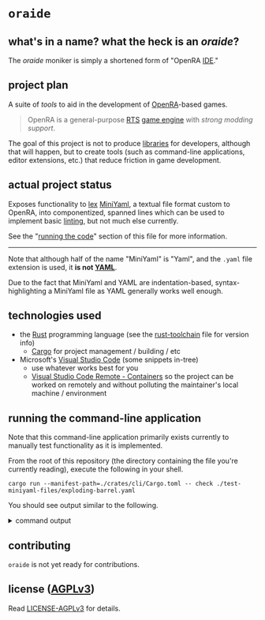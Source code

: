 # `oraide`

## what's in a name? what the heck is an *oraide*?

The *oraide* moniker is simply a shortened form of "OpenRA [IDE]."

## project plan

A suite of *tools* to aid in the development of [OpenRA]-based games.

> OpenRA is a general-purpose [RTS] [game engine] with *strong modding support*.

The goal of this project is not to produce [libraries] for developers, although
that will happen, but to create tools (such as command-line applications,
editor extensions, etc.) that reduce friction in game development.

## actual project status

Exposes functionality to [lex] [MiniYaml], a textual file format custom to
OpenRA, into componentized, spanned lines which can be used to implement basic
[linting], but not much else currently.

See the "[running the code](##-running-the-code)" section of this
file for more information.

---

Note that although half of the name "MiniYaml" is "Yaml", and the `.yaml` file
extension is used, it **is not [YAML]**.

Due to the fact that MiniYaml and YAML are indentation-based,
syntax-highlighting a MiniYaml file as YAML generally works well enough.

## technologies used

- the [Rust] programming language (see the [rust-toolchain] file for
  version info)
  - [Cargo] for project management / building / etc
- Microsoft's [Visual Studio Code] (some snippets in-tree)
  - use whatever works best for you
  - [Visual Studio Code Remote - Containers] so the project can be worked on
    remotely and without polluting the maintainer's local machine / environment

## running the command-line application

Note that this command-line application primarily exists currently to manually
test functionality as it is implemented.

From the root of this repository (the directory containing the file you're
currently reading), execute the following in your shell.

```
cargo run --manifest-path=./crates/cli/Cargo.toml -- check ./test-miniyaml-files/exploding-barrel.yaml
```

You should see output similar to the following.

<details><summary>command output</summary>

Notice that the lines have been split into components (`indent`, `key`, etc.).
Internally these components are byte index spans, but the text of those spans
is displayed here.

```
raw     = "exploding-barrel:\n"
indent  = None
key     = Some("exploding-barrel")
key_sep = Some(":")
value   = None
comment = None
term    = Some("\n")

raw     = "    Tooltip:\n"
indent  = Some("    ")
key     = Some("Tooltip")
key_sep = Some(":")
value   = None
comment = None
term    = Some("\n")

raw     = "        Name: barrels\n"
indent  = Some("        ")
key     = Some("Name")
key_sep = Some(":")
value   = Some("barrels")
comment = None
term    = Some("\n")

raw     = "    Health:\n"
indent  = Some("    ")
key     = Some("Health")
key_sep = Some(":")
value   = None
comment = None
term    = Some("\n")

raw     = "        HP: 5\n"
indent  = Some("        ")
key     = Some("HP")
key_sep = Some(":")
value   = Some("5")
comment = None
term    = Some("\n")

raw     = "    Explodes:\n"
indent  = Some("    ")
key     = Some("Explodes")
key_sep = Some(":")
value   = None
comment = None
term    = Some("\n")

raw     = "        Weapon: large-barrel-explode\n"
indent  = Some("        ")
key     = Some("Weapon")
key_sep = Some(":")
value   = Some("large-barrel-explode")
comment = None
term    = Some("\n")

raw     = "    MapEditorData:\n"
indent  = Some("    ")
key     = Some("MapEditorData")
key_sep = Some(":")
value   = None
comment = None
term    = Some("\n")

raw     = "        Categories: props, dangerous-props\n"
indent  = Some("        ")
key     = Some("Categories")
key_sep = Some(":")
value   = Some("props, dangerous-props")
comment = None
term    = Some("\n")
```

</details>


## contributing

`oraide` is not yet ready for contributions.

## license ([AGPLv3])

Read [LICENSE-AGPLv3] for details.

[actor]: https://www.openra.net/book/glossary.html#actor
[AGPLv3]: https://www.gnu.org/licenses/agpl-3.0
[Cargo]: https://doc.rust-lang.org/cargo/
[game engine]: https://en.wikipedia.org/wiki/Game_engine
[IDE]: https://en.wikipedia.org/wiki/Integrated_development_environment
[lex]: https://en.wikipedia.org/wiki/Lexical_analysis
[libraries]: https://en.wikipedia.org/wiki/Library_(computing)
[LICENSE-AGPLv3]: ./LICENSE-AGPLv3
[linting]: https://en.wikipedia.org/wiki/Lint_%28software%29
[MiniYaml]: https://www.openra.net/book/glossary.html#miniyaml
[OpenRA]: https://openra.net
[prop]: https://en.wikipedia.org/wiki/Theatrical_property
[RTS]: https://en.wikipedia.org/wiki/Real-time_strategy
[rust-toolchain]: ./rust-toolchain
[Rust]: https://www.rust-lang.org/
[Visual Studio Code]: https://code.visualstudio.com/
[Visual Studio Code Remote - Containers]: https://code.visualstudio.com/docs/remote/containers
[YAML]: https://en.wikipedia.org/wiki/YAML
